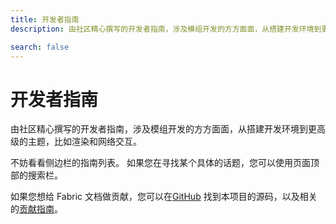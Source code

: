 ```yaml
---
title: 开发者指南
description: 由社区精心撰写的开发者指南，涉及模组开发的方方面面，从搭建开发环境到更高级的主题，比如渲染和网络交互。

search: false
---
```


# 开发者指南

由社区精心撰写的开发者指南，涉及模组开发的方方面面，从搭建开发环境到更高级的主题，比如渲染和网络交互。

不妨看看侧边栏的指南列表。 如果您在寻找某个具体的话题，您可以使用页面顶部的搜索栏。

如果您想给 Fabric 文档做贡献，您可以在[GitHub](https://github.com/FabricMC/fabric-docs) 找到本项目的源码，以及相关的[贡献指南](../contributing)。
